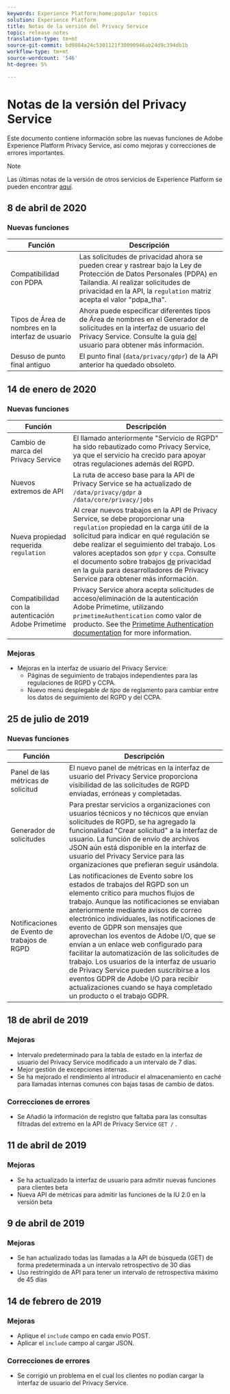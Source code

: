 ```yaml
---
keywords: Experience Platform;home;popular topics
solution: Experience Platform
title: Notas de la versión del Privacy Service
topic: release notes
translation-type: tm+mt
source-git-commit: bd9884a24c5301121f30090946ab24d9c394db1b
workflow-type: tm+mt
source-wordcount: '546'
ht-degree: 5%

---
```



# Notas de la versión del Privacy Service

Este documento contiene información sobre las nuevas funciones de Adobe Experience Platform Privacy Service, así como mejoras y correcciones de errores importantes.

>[!NOTE]
>
>Las últimas notas de la versión de otros servicios de Experience Platform se pueden encontrar [aquí](../release-notes/latest/latest.md).

## 8 de abril de 2020

### Nuevas funciones

| Función | Descripción |
| --- | --- |
| Compatibilidad con PDPA | Las solicitudes de privacidad ahora se pueden crear y rastrear bajo la Ley de Protección de Datos Personales (PDPA) en Tailandia. Al realizar solicitudes de privacidad en la API, la `regulation` matriz acepta el valor &quot;pdpa_tha&quot;. |
| Tipos de Área de nombres en la interfaz de usuario | Ahora puede especificar diferentes tipos de Área de nombres en el Generador de solicitudes en la interfaz de usuario del Privacy Service. Consulte la guía [del](ui/user-guide.md) usuario para obtener más información. |
| Desuso de punto final antiguo | El punto final (`data/privacy/gdpr`) de la API anterior ha quedado obsoleto. |

## 14 de enero de 2020

### Nuevas funciones

| Función | Descripción |
| --- | --- |
| Cambio de marca del Privacy Service | El llamado anteriormente &quot;Servicio de RGPD&quot; ha sido rebautizado como Privacy Service, ya que el servicio ha crecido para apoyar otras regulaciones además del RGPD. |
| Nuevos extremos de API | La ruta de acceso base para la API de Privacy Service se ha actualizado de `/data/privacy/gdpr` a `/data/core/privacy/jobs` |
| Nueva propiedad requerida `regulation` | Al crear nuevos trabajos en la API de Privacy Service, se debe proporcionar una `regulation` propiedad en la carga útil de la solicitud para indicar en qué regulación se debe realizar el seguimiento del trabajo. Los valores aceptados son `gdpr` y `ccpa`. Consulte el documento sobre trabajos [de](api/privacy-jobs.md) privacidad en la guía para desarrolladores de Privacy Service para obtener más información. |
| Compatibilidad con la autenticación Adobe Primetime | Privacy Service ahora acepta solicitudes de acceso/eliminación de la autenticación Adobe Primetime, utilizando `primetimeAuthentication` como valor de producto. See the [Primetime Authentication documentation](http://tve.helpdocsonline.com/how-to-make-a-privacy-request) for more information. |

### Mejoras

* Mejoras en la interfaz de usuario del Privacy Service:
   * Páginas de seguimiento de trabajos independientes para las regulaciones de RGPD y CCPA.
   * Nuevo menú desplegable _de tipo_ de reglamento para cambiar entre los datos de seguimiento del RGPD y del CCPA.

## 25 de julio de 2019

### Nuevas funciones

| Función | Descripción |
| --- | --- |
| Panel de las métricas de solicitud | El nuevo panel de métricas en la interfaz de usuario del Privacy Service proporciona visibilidad de las solicitudes de RGPD enviadas, erróneas y completadas. |
| Generador de solicitudes | Para prestar servicios a organizaciones con usuarios técnicos y no técnicos que envían solicitudes de RGPD, se ha agregado la funcionalidad &quot;Crear solicitud&quot; a la interfaz de usuario. La función de envío de archivos JSON aún está disponible en la interfaz de usuario del Privacy Service para las organizaciones que prefieran seguir usándola. |
| Notificaciones de Evento de trabajos de RGPD | Las notificaciones de Evento sobre los estados de trabajos del RGPD son un elemento crítico para muchos flujos de trabajo. Aunque las notificaciones se enviaban anteriormente mediante avisos de correo electrónico individuales, las notificaciones de evento de GDPR son mensajes que aprovechan los eventos de Adobe I/O, que se envían a un enlace web configurado para facilitar la automatización de las solicitudes de trabajo. Los usuarios de la interfaz de usuario de Privacy Service pueden suscribirse a los eventos GDPR de Adobe I/O para recibir actualizaciones cuando se haya completado un producto o el trabajo GDPR. |

## 18 de abril de 2019

### Mejoras

* Intervalo predeterminado para la tabla de estado en la interfaz de usuario del Privacy Service modificado a un intervalo de 7 días.
* Mejor gestión de excepciones internas.
* Se ha mejorado el rendimiento al introducir el almacenamiento en caché para llamadas internas comunes con bajas tasas de cambio de datos.

### Correcciones de errores

* Se Añadió la información de registro que faltaba para las consultas filtradas del extremo en la API de Privacy Service `GET /` .

## 11 de abril de 2019

### Mejoras

* Se ha actualizado la interfaz de usuario para admitir nuevas funciones para clientes beta
* Nueva API de métricas para admitir las funciones de la IU 2.0 en la versión beta

## 9 de abril de 2019

### Mejoras

* Se han actualizado todas las llamadas a la API de búsqueda (GET) de forma predeterminada a un intervalo retrospectivo de 30 días
* Uso restringido de API para tener un intervalo de retrospectiva máximo de 45 días

## 14 de febrero de 2019

### Mejoras

* Aplique el `include` campo en cada envío POST.
* Aplicar el `include` campo al cargar JSON.

### Correcciones de errores

* Se corrigió un problema en el cual los clientes no podían cargar la interfaz de usuario del Privacy Service.